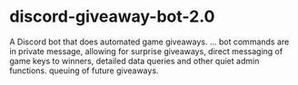 # discord-giveaway-bot-2.0
A Discord bot that does automated game giveaways. ... bot commands are in private message, allowing for surprise giveaways, direct messaging of game keys to winners, detailed data queries and other quiet admin functions. queuing of future giveaways.
